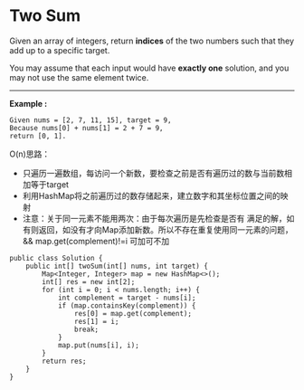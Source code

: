 # Two Sum

Given an array of integers, return **indices** of the two numbers such that they add up to a specific target.

You may assume that each input would have **exactly one** solution, and you may not use the same element twice.

-----------------------------
**Example :**
```
Given nums = [2, 7, 11, 15], target = 9,
Because nums[0] + nums[1] = 2 + 7 = 9,
return [0, 1].
```

O(n)思路：
* 只遍历一遍数组，每访问一个新数，要检查之前是否有遍历过的数与当前数相加等于target
* 利用HashMap将之前遍历过的数存储起来，建立数字和其坐标位置之间的映射
* 注意：关于同一元素不能用两次：由于每次遍历是先检查是否有 满足的解，如有则返回，如没有才向Map添加新数。所以不存在重复使用同一元素的问题，&& map.get(complement)!=i 可加可不加

```
public class Solution {
    public int[] twoSum(int[] nums, int target) {
        Map<Integer, Integer> map = new HashMap<>();
        int[] res = new int[2];
        for (int i = 0; i < nums.length; i++) {
            int complement = target - nums[i];
            if (map.containsKey(complement)) {
                res[0] = map.get(complement);
                res[1] = i;
                break;
            }
            map.put(nums[i], i);
        }
        return res;
    }
}
```



